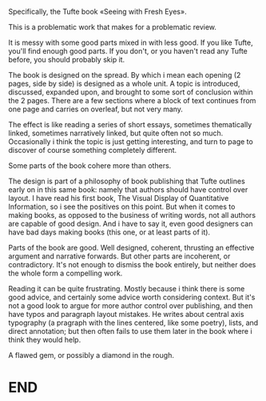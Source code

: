 [brutal]: #date "2024-11-08"
[brutal]: #author "drj"
[brutal]: #title "Seeing «Seeing with Fresh Eyes» with Fresh Eyes"

Specifically, the Tufte book «Seeing with Fresh Eyes».

This is a problematic work that makes for a problematic review.

It is messy with some good parts mixed in with less good.
If you like Tufte, you'll find enough good parts.
If you don't, or you haven't read any Tufte before, you
should probably skip it.

The book is designed on the spread.
By which i mean each opening (2 pages, side by side) is designed
as a whole unit. A topic is introduced, discussed, expanded
upon, and brought to some sort of conclusion within the 2 pages.
There are a few sections where a block of text continues from
one page and carries on overleaf, but not very many.

The effect is like reading a series of short essays, sometimes
thematically linked, sometimes narratively linked, but quite
often not so much. Occasionally i think the topic is just
getting interesting, and turn to page to discover of course
something completely different.

Some parts of the book cohere more than others.

The design is part of a philosophy of book publishing that Tufte
outlines early on in this same book: namely that authors should
have control over layout.
I have read his first book, The Visual Display of Quantitative
Information, so i see the positives on this point.
But when it comes to making books, as opposed to the business of
writing words, not all authors are capable of good design.
And i have to say it, even good designers can have
bad days making books (this one, or at least parts of it).

Parts of the book are good.
Well designed, coherent, thrusting
an effective argument and narrative forwards.
But other parts are incoherent, or contradictory.
It's not enough to dismiss the book entirely, but neither
does the whole form a compelling work.

Reading it can be quite frustrating.
Mostly because i think there is some good advice, and certainly
some advice worth considering context.
But it's not a good look to argue for more author control over
publishing, and then have typos and paragraph layout mistakes.
He writes about central axis typography (a pragraph with the
lines centered, like some poetry), lists, and direct annotation;
but then often fails to use them later in the book where i think
they would help.

A flawed gem, or possibly a diamond in the rough.

# END
